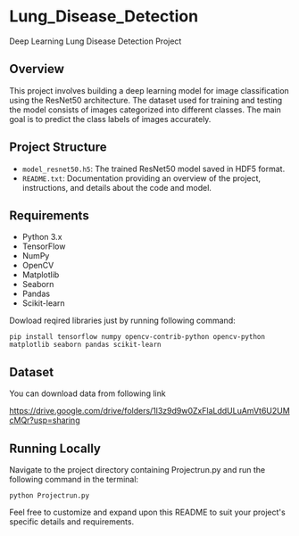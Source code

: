 # Lung_Disease_Detection
Deep Learning Lung Disease Detection Project

## Overview
This project involves building a deep learning model for image classification using the ResNet50 architecture. The dataset used for training and testing the model consists of images categorized into different classes. The main goal is to predict the class labels of images accurately.

## Project Structure
- `model_resnet50.h5`: The trained ResNet50 model saved in HDF5 format.
- `README.txt`: Documentation providing an overview of the project, instructions, and details about the code and model.

## Requirements
- Python 3.x
- TensorFlow
- NumPy
- OpenCV
- Matplotlib
- Seaborn
- Pandas
- Scikit-learn

Dowload reqired libraries just by running following command:
```
pip install tensorflow numpy opencv-contrib-python opencv-python matplotlib seaborn pandas scikit-learn
```

## Dataset

You can download data from following link

https://drive.google.com/drive/folders/1l3z9d9w0ZxFlaLddULuAmVt6U2UMcMQr?usp=sharing

## Running Locally
Navigate to the project directory containing Projectrun.py and run the following command in the terminal:
```
python Projectrun.py
```

Feel free to customize and expand upon this README to suit your project's specific details and requirements.
